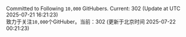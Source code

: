 Committed to Following `10,000` GitHubers. Current: <!-- FOLLOWING_COUNT -->302<!-- FOLLOWING_COUNT --> (Update at UTC <!-- LAST_UPDATED -->2025-07-21 16:21:23<!-- LAST_UPDATED -->)<br>
致力于关注`10,000`个GitHuber。当前：<!-- FOLLOWING_COUNT -->302<!-- FOLLOWING_COUNT --> (更新于北京时间 <!-- LAST_UPDATED_CST -->2025-07-22 00:21:23<!-- LAST_UPDATED_CST -->)
